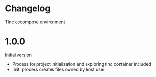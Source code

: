 # Changelog

Tinc decompose environment

# 1.0.0

Initial version

- Process for project initialization and exploring tinc container included
- 'init' process creates files owned by host user
